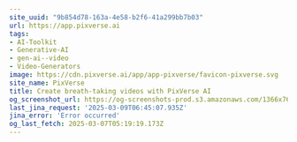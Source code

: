 ```yaml
---
site_uuid: "9b854d78-163a-4e58-b2f6-41a299bb7b03"
url: https://app.pixverse.ai
tags:
- AI-Toolkit
- Generative-AI
- gen-ai--video
- Video-Generators
image: https://cdn.pixverse.ai/app/app-pixverse/favicon-pixverse.svg
site_name: PixVerse
title: Create breath-taking videos with PixVerse AI
og_screenshot_url: https://og-screenshots-prod.s3.amazonaws.com/1366x768/80/false/272f7a33d73103acd7648d939efb5ff773f0ebe2f1741878cab9ebeb51f83c0b.jpeg
last_jina_request: '2025-03-09T06:45:07.935Z'
jina_error: 'Error occurred'
og_last_fetch: 2025-03-07T05:19:19.173Z
---
```


